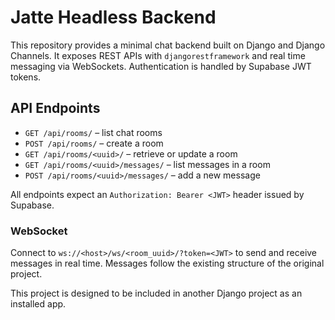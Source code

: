# Jatte Headless Backend

This repository provides a minimal chat backend built on Django and Django Channels.
It exposes REST APIs with `djangorestframework` and real time messaging via WebSockets.
Authentication is handled by Supabase JWT tokens.

## API Endpoints

- `GET /api/rooms/` – list chat rooms
- `POST /api/rooms/` – create a room
- `GET /api/rooms/<uuid>/` – retrieve or update a room
- `GET /api/rooms/<uuid>/messages/` – list messages in a room
- `POST /api/rooms/<uuid>/messages/` – add a new message

All endpoints expect an `Authorization: Bearer <JWT>` header issued by Supabase.

### WebSocket

Connect to `ws://<host>/ws/<room_uuid>/?token=<JWT>` to send and receive
messages in real time. Messages follow the existing structure of the original
project.

This project is designed to be included in another Django project as an
installed app.

